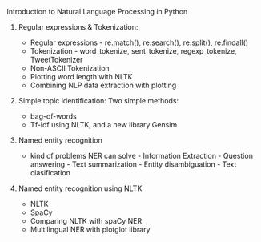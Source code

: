 Introduction to Natural Language Processing in Python
1. Regular expressions & Tokenization:
    - Regular expressions - re.match(), re.search(), re.split(), re.findall()
    - Tokenization - word_tokenize, sent_tokenize, regexp_tokenize, TweetTokenizer
    - Non-ASCII Tokenization
    - Plotting word length with NLTK
    - Combining NLP data extraction with plotting
    
2. Simple topic identification:
    Two simple methods:
    - bag-of-words
    - Tf-idf using NLTK, and a new library Gensim
3. Named entity recognition
    - kind of problems NER can solve
            - Information Extraction
            - Question answering
            - Text summarization
            - Entity disambiguation
            - Text clasification
4. Named entity recognition using NLTK
    - NLTK
    - SpaCy
    - Comparing NLTK with spaCy NER
    - Multilingual NER with plotglot library
